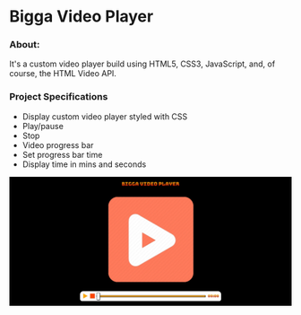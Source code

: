 # Bigga Video Player

### About:

It's a custom video player build using HTML5, CSS3, JavaScript, and, of course, the HTML Video API.

### Project Specifications

- Display custom video player styled with CSS
- Play/pause
- Stop
- Video progress bar
- Set progress bar time
- Display time in mins and seconds

![Screenshot](https://github.com/dzenis-h/bigga-video-player/blob/main/img/Screenshot.png)
